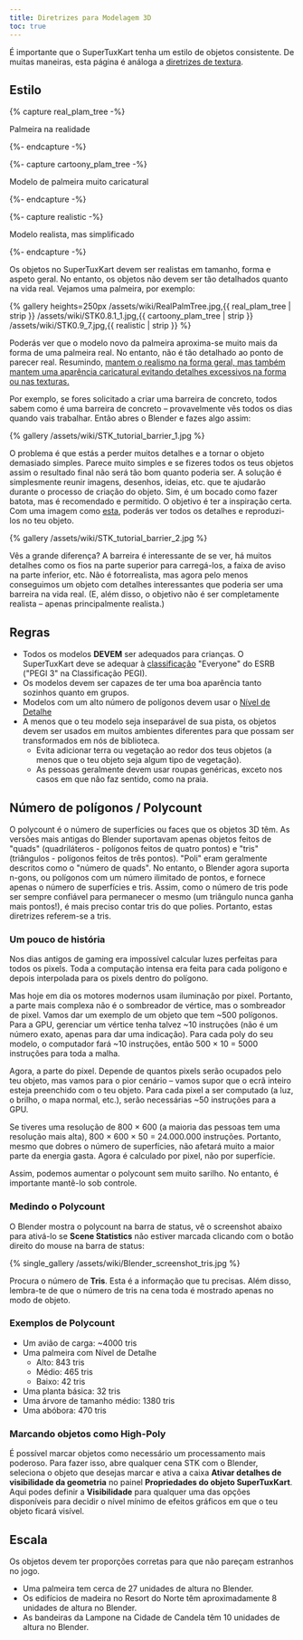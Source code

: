 ```yaml
---
title: Diretrizes para Modelagem 3D
toc: true
---
```

É importante que o SuperTuxKart tenha um estilo de objetos consistente. De muitas maneiras, esta página é análoga a [diretrizes de textura](Texture_Guidelines).

## Estilo

{% capture real_plam_tree -%}

Palmeira na realidade

{%- endcapture -%}

{%- capture cartoony_plam_tree -%}

Modelo de palmeira muito caricatural

{%- endcapture -%}

{%- capture realistic -%}

Modelo realista, mas simplificado

{%- endcapture -%}

Os objetos no SuperTuxKart devem ser realistas em tamanho, forma e aspeto geral. No entanto, os objetos não devem ser tão detalhados quanto na vida real. Vejamos uma palmeira, por exemplo:

{% gallery heights=250px
/assets/wiki/RealPalmTree.jpg,{{ real_plam_tree | strip }}
/assets/wiki/STK0.8.1_1.jpg,{{ cartoony_plam_tree | strip }}
/assets/wiki/STK0.9_7.jpg,{{ realistic | strip }}
%}

Poderás ver que o modelo novo da palmeira aproxima-se muito mais da forma de uma palmeira real. No entanto, não é tão detalhado ao ponto de parecer real. Resumindo, <u>mantem o realismo na forma geral, mas também mantem uma aparência caricatural evitando detalhes excessivos na forma ou nas texturas.</u>

Por exemplo, se fores solicitado a criar uma barreira de concreto, todos sabem como é uma barreira de concreto – provavelmente vês todos os dias quando vais trabalhar. Então abres o Blender e fazes algo assim:

{% gallery
/assets/wiki/STK_tutorial_barrier_1.jpg
%}

O problema é que estás a perder muitos detalhes e a tornar o objeto demasiado simples. Parece muito simples e se fizeres todos os teus objetos assim o resultado final não será tão bom quanto poderia ser. A solução é simplesmente reunir imagens, desenhos, ideias, etc. que te ajudarão durante o processo de criação do objeto. Sim, é um bocado como fazer batota, mas é recomendado e permitido. O objetivo é ter a inspiração certa. Com uma imagem como [esta](https://upload.wikimedia.org/wikipedia/commons/thumb/9/9e/BarreiraNewJersey.JPG/1280px-BarreiraNewJersey.JPG), poderás ver todos os detalhes e reproduzi-los no teu objeto.

{% gallery
/assets/wiki/STK_tutorial_barrier_2.jpg
%}

Vês a grande diferença? A barreira é interessante de se ver, há muitos detalhes como os fios na parte superior para carregá-los, a faixa de aviso na parte inferior, etc. Não é fotorrealista, mas agora pelo menos conseguimos um objeto com detalhes interessantes que poderia ser uma barreira na vida real. (E, além disso, o objetivo não é ser completamente realista – apenas principalmente realista.)

## Regras

* Todos os modelos **DEVEM** ser adequados para crianças. O SuperTuxKart deve se adequar à [classificação](https://en.wikipedia.org/wiki/Entertainment_Software_Rating_Board#Ratings) "Everyone" do ESRB ("PEGI 3" na Classificação PEGI).
* Os modelos devem ser capazes de ter uma boa aparência tanto sozinhos quanto em grupos.
* Modelos com um alto número de polígonos devem usar o [Nível de Detalhe](Level_of_Detail)
* A menos que o teu modelo seja inseparável de sua pista, os objetos devem ser usados ​​em muitos ambientes diferentes para que possam ser transformados em nós de biblioteca.
    * Evita adicionar terra ou vegetação ao redor dos teus objetos (a menos que o teu objeto seja algum tipo de vegetação).
    * As pessoas geralmente devem usar roupas genéricas, exceto nos casos em que não faz sentido, como na praia.

## Número de polígonos / Polycount

O polycount é o número de superfícies ou faces que os objetos 3D têm. As versões mais antigas do Blender suportavam apenas objetos feitos de "quads" (quadriláteros - polígonos feitos de quatro pontos) e "tris" (triângulos - polígonos feitos de três pontos). "Poli" eram geralmente descritos como o "número de quads". No entanto, o Blender agora suporta n-gons, ou polígonos com um número ilimitado de pontos, e fornece apenas o número de superfícies e tris. Assim, como o número de tris pode ser sempre confiável para permanecer o mesmo (um triângulo nunca ganha mais pontos!), é mais preciso contar tris do que polies. Portanto, estas diretrizes referem-se a tris.

### Um pouco de história

Nos dias antigos de gaming era impossível calcular luzes perfeitas para todos os pixels. Toda a computação intensa era feita para cada polígono e depois interpolada para os pixels dentro do polígono.

Mas hoje em dia os motores modernos usam iluminação por pixel. Portanto, a parte mais complexa não é o sombreador de vértice, mas o sombreador de pixel. Vamos dar um exemplo de um objeto que tem ~500 polígonos. Para a GPU, gerenciar um vértice tenha talvez ~10 instruções (não é um número exato, apenas para dar uma indicação). Para cada poly do seu modelo, o computador fará ~10 instruções, então 500 × 10 = 5000 instruções para toda a malha.

Agora, a parte do pixel. Depende de quantos pixels serão ocupados pelo teu objeto, mas vamos para o pior cenário – vamos supor que o ecrã inteiro esteja preenchido com o teu objeto. Para cada pixel a ser computado (a luz, o brilho, o mapa normal, etc.), serão necessárias ~50 instruções para a GPU.

Se tiveres uma resolução de 800 × 600 (a maioria das pessoas tem uma resolução mais alta), 800 × 600 × 50 = 24.000.000 instruções. Portanto, mesmo que dobres o número de superfícies, não afetará muito a maior parte da energia gasta. Agora é calculado por pixel, não por superfície.

Assim, podemos aumentar o polycount sem muito sarilho. No entanto, é importante mantê-lo sob controle.

### Medindo o Polycount

O Blender mostra o polycount na barra de status, vê o screenshot abaixo para ativá-lo se **Scene Statistics** não estiver marcada clicando com o botão direito do mouse na barra de status:

{% single_gallery
/assets/wiki/Blender_screenshot_tris.jpg
%}

Procura o número de **Tris**. Esta é a informação que tu precisas. Além disso, lembra-te de que o número de tris na cena toda é mostrado apenas no modo de objeto.

### Exemplos de Polycount

* Um avião de carga: ~4000 tris
* Uma palmeira com Nível de Detalhe
    * Alto: 843 tris
    * Médio: 465 tris
    * Baixo: 42 tris
* Uma planta básica: 32 tris
* Uma árvore de tamanho médio: 1380 tris
* Uma abóbora: 470 tris

### Marcando objetos como High-Poly

É possível marcar objetos como necessário um processamento mais poderoso. Para fazer isso, abre qualquer cena STK com o Blender, seleciona o objeto que desejas marcar e ativa a caixa **Ativar detalhes de visibilidade da geometria** no painel **Propriedades do objeto SuperTuxKart**. Aqui podes definir a **Visibilidade** para qualquer uma das opções disponíveis para decidir o nível mínimo de efeitos gráficos em que o teu objeto ficará visível.

## Escala

Os objetos devem ter proporções corretas para que não pareçam estranhos no jogo.

* Uma palmeira tem cerca de 27 unidades de altura no Blender.
* Os edifícios de madeira no Resort do Norte têm aproximadamente 8 unidades de altura no Blender.
* As bandeiras da Lampone na Cidade de Candela têm 10 unidades de altura no Blender.
